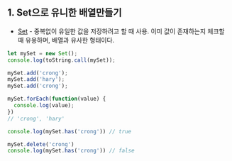 ## 1. Set으로 유니한 배열만들기
* [Set](https://developer.mozilla.org/en-US/docs/Web/JavaScript/Reference/Global_Objects/Set) - 중복없이 유일한 값을 저장하려고 할 때 사용. 이미 값이 존재하는지 체크할 때 유용하며, 배열과 유사한 형태이다.
```javascript
let mySet = new Set();
console.log(toString.call(mySet)); 

mySet.add('crong');
mySet.add('hary');
mySet.add('crong');

mySet.forEach(function(value) {
  console.log(value);
})
// 'crong', 'hary'

console.log(mySet.has('crong')) // true

mySet.delete('crong')
console.log(mySet.has('crong')) // false
```